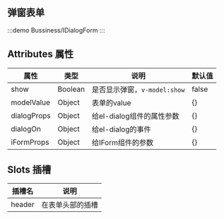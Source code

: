## 弹窗表单

:::demo
Bussiness/IDialogForm
:::



## Attributes 属性
|属性|类型|说明|默认值|
|--|--|--|--|
|show|Boolean|是否显示弹窗，`v-model:show`|false|
|modelValue|Object|表单的value|{}|
|dialogProps|Object|给el-dialog组件的属性参数|{}|
|dialogOn|Object|给el-dialog的事件|{}|
|iFormProps|Object|给IForm组件的参数|{}|


## Slots 插槽
|插槽名|说明|
|--|--|
|header|在表单头部的插槽|
